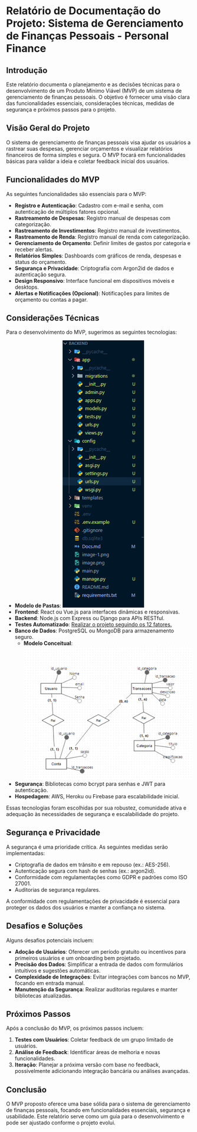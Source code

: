 # Relatório de Documentação do Projeto: Sistema de Gerenciamento de Finanças Pessoais - Personal Finance

## Introdução

Este relatório documenta o planejamento e as decisões técnicas para o desenvolvimento de um Produto Mínimo Viável (MVP) de um sistema de gerenciamento de finanças pessoais. O objetivo é fornecer uma visão clara das funcionalidades essenciais, considerações técnicas, medidas de segurança e próximos passos para o projeto.

## Visão Geral do Projeto

O sistema de gerenciamento de finanças pessoais visa ajudar os usuários a rastrear suas despesas, gerenciar orçamentos e visualizar relatórios financeiros de forma simples e segura. O MVP focará em funcionalidades básicas para validar a ideia e coletar feedback inicial dos usuários.

## Funcionalidades do MVP

As seguintes funcionalidades são essenciais para o MVP:

- **Registro e Autenticação**: Cadastro com e-mail e senha, com autenticação de múltiplos fatores opcional.
- **Rastreamento de Despesas**: Registro manual de despesas com categorização.
- **Rastreamento de Investimentos**: Registro manual de investimentos.
- **Rastreamento de Renda**: Registro manual de renda com categorização.
- **Gerenciamento de Orçamento**: Definir limites de gastos por categoria e receber alertas.
- **Relatórios Simples**: Dashboards com gráficos de renda, despesas e status do orçamento.
- **Segurança e Privacidade**: Criptografia com Argon2id de dados e autenticação segura.
- **Design Responsivo**: Interface funcional em dispositivos móveis e desktops.
- **Alertas e Notificações (Opcional)**: Notificações para limites de orçamento ou contas a pagar.

## Considerações Técnicas

Para o desenvolvimento do MVP, sugerimos as seguintes tecnologias:

- **Modelo de Pastas**: ![Exemplo de arquitetura de pastas](image.png)
- **Frontend**: React ou Vue.js para interfaces dinâmicas e responsivas.
- **Backend**: Node.js com Express ou Django para APIs RESTful.
- **Testes Automatizado**: <a href="https://12factor.net/pt_br/">Realizar o projeto seguindo os 12 fatores.<a/>
- **Banco de Dados**: PostgreSQL ou MongoDB para armazenamento seguro.
    - **Modelo Conceitual**: ![modelo conceitual](image-1.png)
- **Segurança**: Bibliotecas como bcrypt para senhas e JWT para autenticação.
- **Hospedagem**: AWS, Heroku ou Firebase para escalabilidade inicial.

Essas tecnologias foram escolhidas por sua robustez, comunidade ativa e adequação às necessidades de segurança e escalabilidade do projeto.

## Segurança e Privacidade

A segurança é uma prioridade crítica. As seguintes medidas serão implementadas:

- Criptografia de dados em trânsito e em repouso (ex.: AES-256).
- Autenticação segura com hash de senhas (ex.: argon2id).
- Conformidade com regulamentações como GDPR e padrões como ISO 27001.
- Auditorias de segurança regulares.

A conformidade com regulamentações de privacidade é essencial para proteger os dados dos usuários e manter a confiança no sistema.

## Desafios e Soluções

Alguns desafios potenciais incluem:

- **Adoção de Usuários**: Oferecer um período gratuito ou incentivos para primeiros usuários e um onboarding bem projetado.
- **Precisão dos Dados**: Simplificar a entrada de dados com formulários intuitivos e sugestões automáticas.
- **Complexidade de Integrações**: Evitar integrações com bancos no MVP, focando em entrada manual.
- **Manutenção da Segurança**: Realizar auditorias regulares e manter bibliotecas atualizadas.

## Próximos Passos

Após a conclusão do MVP, os próximos passos incluem:

1. **Testes com Usuários**: Coletar feedback de um grupo limitado de usuários.
2. **Análise de Feedback**: Identificar áreas de melhoria e novas funcionalidades.
3. **Iteração**: Planejar a próxima versão com base no feedback, possivelmente adicionando integração bancária ou análises avançadas.

## Conclusão

O MVP proposto oferece uma base sólida para o sistema de gerenciamento de finanças pessoais, focando em funcionalidades essenciais, segurança e usabilidade. Este relatório serve como um guia para o desenvolvimento e pode ser ajustado conforme o projeto evolui.